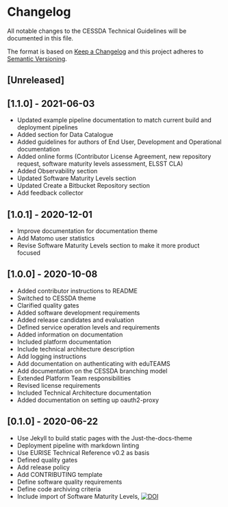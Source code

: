 # Changelog

All notable changes to the CESSDA Technical Guidelines will be documented in this file.

The format is based on [Keep a Changelog](https://keepachangelog.com/en/1.0.0/)
and this project adheres to [Semantic Versioning](https://semver.org/spec/v2.0.0.html).

## [Unreleased]

## [1.1.0] - 2021-06-03

* Updated example pipeline documentation to match current build and deployment pipelines
* Added section for Data Catalogue
* Added guidelines for authors of End User, Development and Operational documentation
* Added online forms (Contributor License Agreement, new repository request, software maturity levels assessment, ELSST CLA)
* Added Observability section
* Updated Software Maturity Levels section
* Updated Create a Bitbucket Repository section
* Add feedback collector

## [1.0.1] - 2020-12-01

* Improve documentation for documentation theme
* Add Matomo user statistics
* Revise Software Maturity Levels section to make it more product focused

## [1.0.0] - 2020-10-08

* Added contributor instructions to README
* Switched to CESSDA theme
* Clarified quality gates
* Added software development requirements
* Added release candidates and evaluation
* Defined service operation levels and requirements
* Added information on documentation
* Included platform documentation
* Include technical architecture description
* Add logging instructions
* Add documentation on authenticating with eduTEAMS
* Add documentation on the CESSDA branching model
* Extended Platform Team responsibilities
* Revised license requirements
* Included Technical Architecture documentation
* Added documentation on setting up oauth2-proxy

## [0.1.0] - 2020-06-22

* Use Jekyll to build static pages with the Just-the-docs-theme
* Deployment pipeline with markdown linting
* Use EURISE Technical Reference v0.2 as basis
* Defined quality gates
* Add release policy
* Add CONTRIBUTING template
* Define software quality requirements
* Define code archiving criteria
* Include import of Software Maturity Levels, [![DOI](https://zenodo.org/badge/DOI/10.5281/zenodo.2614050.svg)](https://doi.org/10.5281/zenodo.2614050)
